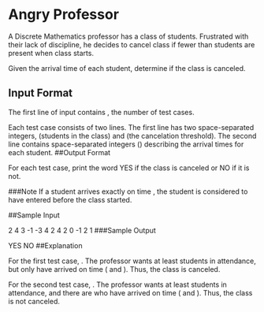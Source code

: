 ﻿# Angry Professor
A Discrete Mathematics professor has a class of  students. Frustrated with their lack of discipline, he decides to cancel class if fewer than  students are present when class starts.

Given the arrival time of each student, determine if the class is canceled.

## Input Format

The first line of input contains , the number of test cases.

Each test case consists of two lines. The first line has two space-separated integers,  (students in the class) and (the cancelation threshold). The second line contains  space-separated integers () describing the arrival times for each student.
##Output Format

For each test case, print the word YES if the class is canceled or NO if it is not.

###Note 
If a student arrives exactly on time , the student is considered to have entered before the class started.

##Sample Input

2
4 3
-1 -3 4 2
4 2
0 -1 2 1
###Sample Output

YES
NO
##Explanation

For the first test case, . The professor wants at least  students in attendance, but only  have arrived on time ( and ). Thus, the class is canceled.

For the second test case, . The professor wants at least  students in attendance, and there are  who have arrived on time ( and ). Thus, the class is not canceled.